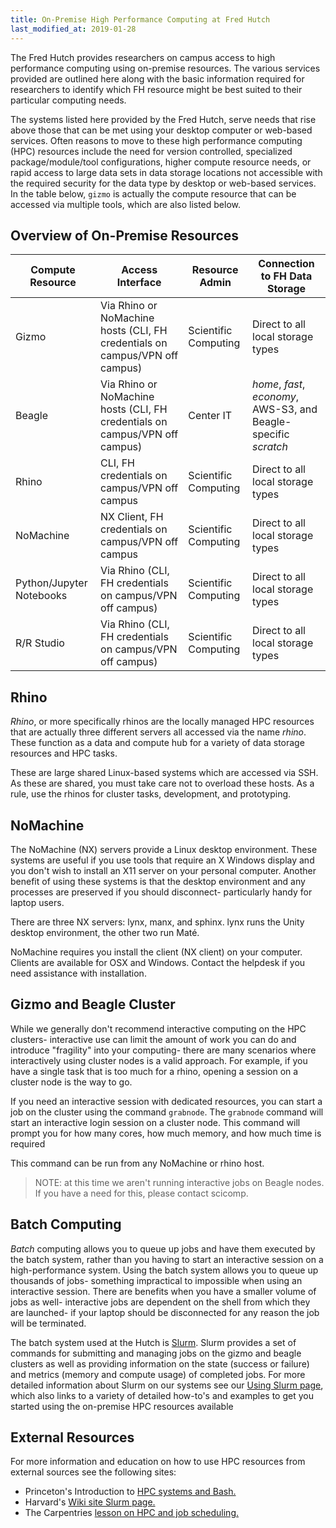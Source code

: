 ```yaml
---
title: On-Premise High Performance Computing at Fred Hutch
last_modified_at: 2019-01-28
---
```

The Fred Hutch provides researchers on campus access to high performance computing using on-premise resources.  The various services provided are outlined here along with the basic information required for researchers to identify which FH resource might be best suited to their particular computing needs.  

The systems listed here provided by the Fred Hutch, serve needs that rise above
those that can be met using your desktop computer or web-based services. Often reasons to move
to these high performance computing (HPC) resources include the need for version controlled, specialized
package/module/tool configurations, higher compute resource needs, or rapid
access to large data sets in data storage locations not accessible with the
required security for the data type by desktop or web-based services. In the table below,
`gizmo` is actually the compute resource that can be accessed via multiple
tools, which are also listed below.

## Overview of On-Premise Resources

Compute Resource | Access Interface | Resource Admin | Connection to FH Data Storage
--- | --- | --- | ---
Gizmo | Via Rhino or NoMachine hosts (CLI, FH credentials on campus/VPN off campus) | Scientific Computing | Direct to all local storage types
Beagle | Via Rhino or NoMachine hosts (CLI, FH credentials on campus/VPN off campus) | Center IT | _home_, _fast_, _economy_, AWS-S3, and Beagle-specific _scratch_
Rhino | CLI, FH credentials on campus/VPN off campus | Scientific Computing | Direct to all local storage types
NoMachine | NX Client, FH credentials on campus/VPN off campus | Scientific Computing | Direct to all local storage types
Python/Jupyter Notebooks | Via Rhino (CLI, FH credentials on campus/VPN off campus) | Scientific Computing | Direct to all local storage types
R/R Studio | Via Rhino (CLI, FH credentials on campus/VPN off campus) | Scientific Computing | Direct to all local storage types

## Rhino

_Rhino_, or more specifically rhinos are the locally managed HPC resources
that are actually three different servers all accessed via the name _rhino_.
These function as a data and compute hub for a variety of data storage
resources and HPC tasks.

These are large shared Linux-based systems which are accessed via SSH.  As
these are shared, you must take care not to overload these hosts.  As a rule,
use the rhinos for cluster tasks, development, and prototyping.

## NoMachine

The NoMachine (NX) servers provide a Linux desktop environment. These systems
are useful if you use tools that require an X Windows display and you don't
wish to install an X11 server on your personal computer.  Another benefit of
using these systems is that the desktop environment and any processes are
preserved if you should disconnect- particularly handy for laptop users.

There are three NX servers: lynx, manx, and sphinx.  lynx runs the Unity desktop environment, the other two run Maté.

NoMachine requires you install the client (NX client) on your computer.  Clients are available for OSX and Windows.  Contact the helpdesk if you need assistance with installation.

## Gizmo and Beagle Cluster

While we generally don't recommend interactive computing on the HPC clusters-
interactive use can limit the amount of work you can do and introduce
"fragility" into your computing- there are many scenarios where interactively
using cluster nodes is a valid approach.  For example, if you have a single
task that is too much for a rhino, opening a session on a cluster node is the
way to go.

If you need an interactive session with dedicated resources, you can start a
job on the cluster using the command `grabnode`.  The `grabnode` command will
start an interactive login session on a cluster node.  This command will prompt
you for how many cores, how much memory, and how much time is required 

This command can be run from any NoMachine or rhino host.

> NOTE: at this time we aren't running interactive jobs on Beagle nodes.  If
> you have a need for this, please contact scicomp.

## Batch Computing

_Batch_ computing allows you to queue up jobs and have them executed by the batch system, rather than you having to start an interactive session on a high-performance system.  Using the batch system allows you to queue up thousands of jobs- something impractical to impossible when using an interactive session.  There are benefits when you have a smaller volume of jobs as well- interactive jobs are dependent on the shell from which they are launched- if your laptop should be disconnected for any reason the job will be terminated.

The batch system used at the Hutch is [Slurm](http://schedmd.com).  Slurm provides a set of commands for submitting and managing jobs on the gizmo and beagle clusters as well as providing information on the state (success or failure) and metrics (memory and compute usage) of completed jobs.  For more detailed information about Slurm on our systems see our [Using Slurm page](/computing/cluster_usingSlurm/), which also links to a variety of detailed how-to's and examples to get you started using the on-premise HPC resources available

## External Resources
For more information and education on how to use HPC resources from external sources see the following sites:
- Princeton's Introduction to [HPC systems and Bash.](https://princetonuniversity.github.io/hpc_beginning_workshop/slurm/)
- Harvard's [Wiki site Slurm page.](https://wiki.rc.hms.harvard.edu/display/O2/Using+Slurm+Basic)
- The Carpentries [lesson on HPC and job scheduling.](https://hpc-carpentry.github.io/hpc-intro/)
